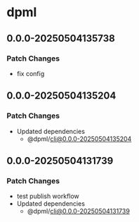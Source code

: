 # dpml

## 0.0.0-20250504135738

### Patch Changes

- fix config

## 0.0.0-20250504135204

### Patch Changes

- Updated dependencies
  - @dpml/cli@0.0.0-20250504135204

## 0.0.0-20250504131739

### Patch Changes

- test publish workflow
- Updated dependencies
  - @dpml/cli@0.0.0-20250504131739

